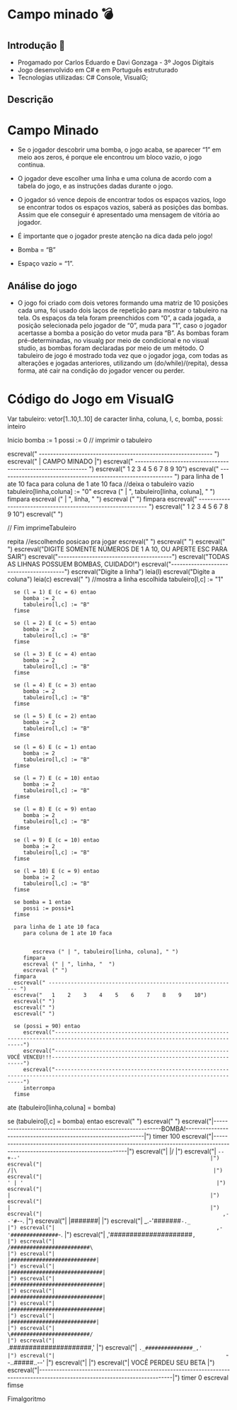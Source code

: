# Campo minado 💣

## Introdução 👾
* Progamado por Carlos Eduardo e Davi Gonzaga - 3º Jogos Digitais
* Jogo desenvolvido em C# e em Português estruturado
* Tecnologias utilizadas: C# Console, VisualG;

## Descrição

# Campo Minado

* Se o jogador descobrir uma bomba, o jogo acaba, se aparecer “1” em meio aos
zeros, é porque ele encontrou um bloco vazio, o jogo continua. 

* O jogador deve escolher uma linha e uma coluna de acordo com a tabela do jogo, e as instruções
dadas durante o jogo. 

* O jogador só vence depois de encontrar todos os espaços
vazios, logo se encontrar todos os espaços vazios, saberá as posições das
bombas. Assim que ele conseguir é apresentado uma mensagem de vitória ao
jogador.

* É importante que o jogador preste atenção na dica dada pelo jogo!

* Bomba = “B”
* Espaço vazio = “1”.

## Análise do jogo
* O jogo foi criado com dois vetores formando uma matriz de 10 posições cada
uma, foi usado dois laços de repetição para mostrar o tabuleiro na tela. Os
espaços da tela foram preenchidos com “0”, a cada jogada, a posição
selecionada pelo jogador de “0”, muda para ”1”, caso o jogador acertasse a
bomba a posição do vetor muda para “B”. As bombas foram pré-determinadas,
no visualg por meio de condicional e no visual studio, as bombas foram
declaradas por meio de um método. O tabuleiro de jogo é mostrado toda vez que
o jogador joga, com todas as alterações e jogadas anteriores, utilizando um
(do/while)/(repita), dessa forma, até cair na condição do jogador vencer ou
perder.

# Código do Jogo em VisualG

Var
   tabuleiro: vetor[1..10,1..10] de caracter
   linha, coluna, l, c, bomba, possi: inteiro

Inicio
   bomba := 1
   possi := 0
   // imprimir o tabuleiro

   escreval(" ------------------------------------------------------------- ")
   escreval(" |                      CAMPO MINADO                         |")
   escreval(" ------------------------------------------------------------- ")
   escreval("    1     2     3     4     5     6     7     8     9     10")
   escreval(" ------------------------------------------------------------- ")
   para linha de 1 ate 10 faca
      para coluna de 1 ate 10 faca
         //deixa o tabuleiro vazio
         tabuleiro[linha,coluna] := "0"
         escreva (" | ", tabuleiro[linha, coluna], " ")
      fimpara
      escreval (" | ", linha, "  ")
      escreval (" ")
   fimpara
   escreval(" ------------------------------------------------------------ ")
   escreval("   1    2    3    4    5    6    7    8    9    10")
   escreval(" ")

   // Fim imprimeTabuleiro

   repita
      //escolhendo posicao pra jogar
      escreval(" ")
      escreval(" ")
      escreval(" ")
      escreval("DIGITE SOMENTE NÚMEROS DE 1 A 10, OU APERTE ESC PARA SAIR")
      escreval("----------------------------------------")
      escreval("TODAS AS LIHNAS POSSUEM BOMBAS, CUIDADO!")
      escreval("----------------------------------------")
      escreval("Digite a linha")
      leia(l)
      escreval("Digite a coluna")
      leia(c)
      escreval(" ")
      //mostra a linha escolhida
      tabuleiro[l,c] := "1"

      se (l = 1) E (c = 6) entao
         bomba := 2
         tabuleiro[l,c] := "B"
      fimse

      se (l = 2) E (c = 5) entao
         bomba := 2
         tabuleiro[l,c] := "B"
      fimse

      se (l = 3) E (c = 4) entao
         bomba := 2
         tabuleiro[l,c] := "B"
      fimse

      se (l = 4) E (c = 3) entao
         bomba := 2
         tabuleiro[l,c] := "B"
      fimse

      se (l = 5) E (c = 2) entao
         bomba := 2
         tabuleiro[l,c] := "B"
      fimse

      se (l = 6) E (c = 1) entao
         bomba := 2
         tabuleiro[l,c] := "B"
      fimse

      se (l = 7) E (c = 10) entao
         bomba := 2
         tabuleiro[l,c] := "B"
      fimse

      se (l = 8) E (c = 9) entao
         bomba := 2
         tabuleiro[l,c] := "B"
      fimse

      se (l = 9) E (c = 10) entao
         bomba := 2
         tabuleiro[l,c] := "B"
      fimse

      se (l = 10) E (c = 9) entao
         bomba := 2
         tabuleiro[l,c] := "B"
      fimse

      se bomba = 1 entao
         possi := possi+1
      fimse

      para linha de 1 ate 10 faca
         para coluna de 1 ate 10 faca


            escreva (" | ", tabuleiro[linha, coluna], " ")
         fimpara
         escreval (" | ", linha, "  ")
         escreval (" ")
      fimpara
      escreval(" ------------------------------------------------------------ ")
      escreva("   1    2    3    4    5    6    7    8    9    10")
      escreval(" ")
      escreval(" ")
      escreval(" ")

      se (possi = 90) entao
         escreval("----------------------------------------------------------------------------------------------------------------------------------")
         escreval("-------------------------------------------------------VOCÊ VENCEU!!!-------------------------------------------------------------")
         escreval("----------------------------------------------------------------------------------------------------------------------------------")
         interrompa
      fimse
   ate (tabuleiro[linha,coluna] = bomba)


   se (tabuleiro[l,c] = bomba) entao
      escreval(" ")
      escreval(" ")
      escreval("|-----------------------------------------------------------BOMBA!---------------------------------------------------------------|")
      timer 100
      escreval("|-----------------------------------------------------------------------------------------------------------------------------|")
      escreval("|                                                            \|/                                                              |")
      escreval("|                                                          `--+--'                                                            |")
      escreval("|                                                            /|\                                                              |")
      escreval("|                                                           ' | '                                                             |")
      escreval("|                                                             |                                                               |")
      escreval("|                                                             |                                                               |")
      escreval("|                                                         ,--'#`--.                                                           |")
      escreval("|                                                         |#######|                                                           |")
      escreval("|                                                      _.-'#######`-._                                                        |")
      escreval("|                                                   ,-'###############`-.                                                     |")
      escreval("|                                                 ,'#####################`,                                                   |")
      escreval("|                                                /#########################\                                                  |")
      escreval("|                                               |###########################|                                                 |")
      escreval("|                                              |#############################|                                                |")
      escreval("|                                              |#############################|                                                |")
      escreval("|                                              |#############################|                                                |")
      escreval("|                                              |#############################|                                                |")
      escreval("|                                               |###########################|                                                 |")
      escreval("|                                                \#########################/                                                  |")
      escreval("|                                                 `.#####################,'                                                   |")
      escreval("|                                                   `._###############_,'                                                     |")
      escreval("|                                                      `--..#####..--'                                                        |")
      escreval("|                                                                                                                             |")
      escreval("|                                                   VOCÊ PERDEU SEU BETA                                                      |")
      escreval("|-----------------------------------------------------------------------------------------------------------------------------|")
      timer 0
      escreval
   fimse



Fimalgoritmo
